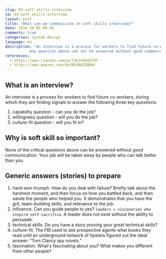 ```yaml
---
slug: 63-soft-skills-interview
id: 63-soft-skills-interview
layout: post
title: "What can we communicate in soft skills interview?"
date: 2018-10-01 08:56
comments: true
categories: system design
language: en
description: "An interview is a process for workers to find future co-workers. The candidate will be evaluated based on answers to three key questions: capability, willingness, and culture-fit. 
           Any question above can not be answered without good communication."
references:
  - https://www.jianshu.com/p/73b1d5682fd3
  - https://www.amazon.com/dp/B01NAI5Q6H/
---
```


## What is an interview?

An interview is a process for workers to find future co-workers, during which they
are finding signals to answer the following three key questions:

1. capability question - can you do the job?
2. willingness question - will you do the job?
2. culture-fit question - will you fit in?



## Why is soft skill so important?

None of the critical questions above can be answered without good communication.
Your job will be taken away by people who can talk better than you.



## Generic answers (stories) to prepare

1. hard-won triumph. How do you deal with failure? Briefly talk about the harshest moment, and then focus on how you battled back, and then salute the people who helped you. It demonstrates that you have the grit, team-building skills, and relevance to the job.
2. influence. Can you guide people to yes? `leaders = visionaries who inspire self-sacrifice`. A leader does not exist without the ability to persuade.
3. technical skills. Do you have a story proving your great technical skills?
4. culture-fit. The FBI used to ask prospective agents what books they read until an underground network of tipsters figured out the ideal answer: “Tom Clancy spy novels.”
5. fascination. What's fascinating about you? What makes you different from other people?
